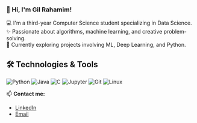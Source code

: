 ### 👋 Hi, I'm Gil Rahamim!

💻 I'm a third-year Computer Science student specializing in Data Science.  
✨ Passionate about algorithms, machine learning, and creative problem-solving.  
🚀 Currently exploring projects involving ML, Deep Learning, and Python.


## 🛠️ Technologies & Tools
![Python](https://img.shields.io/badge/-Python-black?style=flat-square&logo=python)
![Java](https://img.shields.io/badge/-Java-blue?style=flat-square&logo=openjdk)
![C](https://img.shields.io/badge/-C-00599C?style=flat-square&logo=c)
![Jupyter](https://img.shields.io/badge/-Jupyter-orange?style=flat-square&logo=jupyter)
![Git](https://img.shields.io/badge/-Git-red?style=flat-square&logo=git)
![Linux](https://img.shields.io/badge/-Linux-black?style=flat-square&logo=linux)






📫 **Contact me:**
- [LinkedIn](https://www.linkedin.com/in/gil-rahamm/)
- [Email](gilrahamim1@gmail.com)
